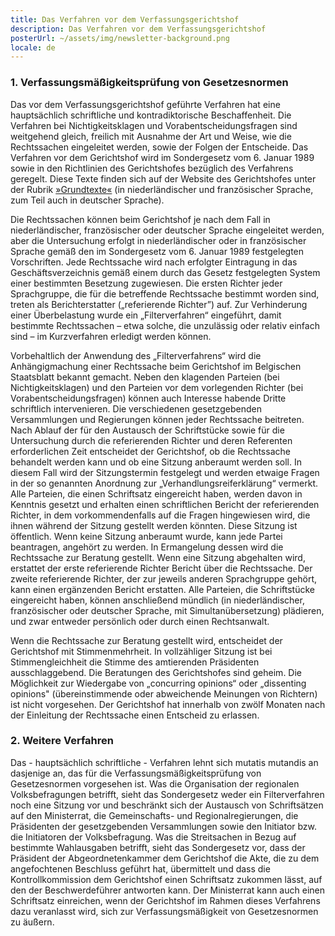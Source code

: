 ```yaml
---
title: Das Verfahren vor dem Verfassungsgerichtshof
description: Das Verfahren vor dem Verfassungsgerichtshof
posterUrl: ~/assets/img/newsletter-background.png
locale: de
---
```


### 1\. Verfassungsmäßigkeitsprüfung von Gesetzesnormen

Das vor dem Verfassungsgerichtshof geführte Verfahren hat eine hauptsächlich schriftliche und kontradiktorische Beschaffenheit. Die Verfahren bei Nichtigkeitsklagen und Vorabentscheidungsfragen sind weitgehend gleich, freilich mit Ausnahme der Art und Weise, wie die Rechtssachen eingeleitet werden, sowie der Folgen der Entscheide. Das Verfahren vor dem Gerichtshof wird im Sondergesetz vom 6. Januar 1989 sowie in den Richtlinien des Gerichtshofes bezüglich des Verfahrens geregelt. Diese Texte finden sich auf der Website des Gerichtshofes unter der Rubrik <a href="/de/court/basic-text">»Grundtexte«</a> (in niederländischer und französischer Sprache, zum Teil auch in deutscher Sprache).

Die Rechtssachen können beim Gerichtshof je nach dem Fall in niederländischer, französischer oder deutscher Sprache eingeleitet werden, aber die Untersuchung erfolgt in niederländischer oder in französischer Sprache gemäß den im Sondergesetz vom 6. Januar 1989 festgelegten Vorschriften. Jede Rechtssache wird nach erfolgter Eintragung in das Geschäftsverzeichnis gemäß einem durch das Gesetz festgelegten System einer bestimmten Besetzung zugewiesen. Die ersten Richter jeder Sprachgruppe, die für die betreffende Rechtssache bestimmt worden sind, treten als Berichterstatter („referierende Richter”) auf. Zur Verhinderung einer Überbelastung wurde ein „Filterverfahren“ eingeführt, damit bestimmte Rechtssachen – etwa solche, die unzulässig oder relativ einfach sind – im Kurzverfahren erledigt werden können.

Vorbehaltlich der Anwendung des „Filterverfahrens“ wird die Anhängigmachung einer Rechtssache beim Gerichtshof im Belgischen Staatsblatt bekannt gemacht. Neben den klagenden Parteien (bei Nichtigkeitsklagen) und den Parteien vor dem vorlegenden Richter (bei Vorabentscheidungsfragen) können auch Interesse habende Dritte schriftlich intervenieren. Die verschiedenen gesetzgebenden Versammlungen und Regierungen können jeder Rechtssache beitreten. Nach Ablauf der für den Austausch der Schriftstücke sowie für die Untersuchung durch die referierenden Richter und deren Referenten erforderlichen Zeit entscheidet der Gerichtshof, ob die Rechtssache behandelt werden kann und ob eine Sitzung anberaumt werden soll. In diesem Fall wird der Sitzungstermin festgelegt und werden etwaige Fragen in der so genannten Anordnung zur „Verhandlungsreiferklärung“ vermerkt. Alle Parteien, die einen Schriftsatz eingereicht haben, werden davon in Kenntnis gesetzt und erhalten einen schriftlichen Bericht der referierenden Richter, in dem vorkommendenfalls auf die Fragen hingewiesen wird, die ihnen während der Sitzung gestellt werden könnten. Diese Sitzung ist öffentlich. Wenn keine Sitzung anberaumt wurde, kann jede Partei beantragen, angehört zu werden. In Ermangelung dessen wird die Rechtssache zur Beratung gestellt. Wenn eine Sitzung abgehalten wird, erstattet der erste referierende Richter Bericht über die Rechtssache. Der zweite referierende Richter, der zur jeweils anderen Sprachgruppe gehört, kann einen ergänzenden Bericht erstatten. Alle Parteien, die Schriftstücke eingereicht haben, können anschließend mündlich (in niederländischer, französischer oder deutscher Sprache, mit Simultanübersetzung) plädieren, und zwar entweder persönlich oder durch einen Rechtsanwalt.

Wenn die Rechtssache zur Beratung gestellt wird, entscheidet der Gerichtshof mit Stimmenmehrheit. In vollzähliger Sitzung ist bei Stimmengleichheit die Stimme des amtierenden Präsidenten ausschlaggebend. Die Beratungen des Gerichtshofes sind geheim. Die Möglichkeit zur Wiedergabe von „concurring opinions“ oder „dissenting opinions" (übereinstimmende oder abweichende Meinungen von Richtern) ist nicht vorgesehen. Der Gerichtshof hat innerhalb von zwölf Monaten nach der Einleitung der Rechtssache einen Entscheid zu erlassen.

### 2\. Weitere Verfahren

Das - hauptsächlich schriftliche - Verfahren lehnt sich mutatis mutandis an dasjenige an, das für die Verfassungsmäßigkeitsprüfung von Gesetzesnormen vorgesehen ist. Was die Organisation der regionalen Volksbefragungen betrifft, sieht das Sondergesetz weder ein Filterverfahren noch eine Sitzung vor und beschränkt sich der Austausch von Schriftsätzen auf den Ministerrat, die Gemeinschafts- und Regionalregierungen, die Präsidenten der gesetzgebenden Versammlungen sowie den Initiator bzw. die Initiatoren der Volksbefragung. Was die Streitsachen in Bezug auf bestimmte Wahlausgaben betrifft, sieht das Sondergesetz vor, dass der Präsident der Abgeordnetenkammer dem Gerichtshof die Akte, die zu dem angefochtenen Beschluss geführt hat, übermittelt und dass die Kontrollkommission dem Gerichtshof einen Schriftsatz zukommen lässt, auf den der Beschwerdeführer antworten kann. Der Ministerrat kann auch einen Schriftsatz einreichen, wenn der Gerichtshof im Rahmen dieses Verfahrens dazu veranlasst wird, sich zur Verfassungsmäßigkeit von Gesetzesnormen zu äußern.
